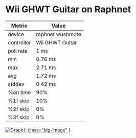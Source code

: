 # Wii GHWT Guitar on Raphnet

| Metric     | Value            |
| ---------- | ---------------- |
| device     | raphnet wusbmote |
| controller | Wii GHWT Guitar  |
| poll rate  | 1 ms             |
| min        | 0.76 ms          |
| max        | 2.71 ms          |
| avg        | 1.72 ms          |
| stddev     | 0.42 ms          |
| %on time   | 90%              |
| %1f skip   | 10%              |
| %2f skip   | 0%               |
| %3f skip   | 0%               |

[![Graph](../../assets/images/results/raphnet_wt_n.png){: class="big-image" }](../../assets/images/results/raphnet_wt_n.png)
